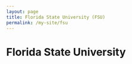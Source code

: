 ```yaml
---
layout: page
title: Florida State University (FSU)
permalink: /my-site/fsu
---
```

# Florida State University
